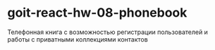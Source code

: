 # goit-react-hw-08-phonebook
Телефоннaя книга с возможностью регистрации пользователей и работы с приватными коллекциями контактов

